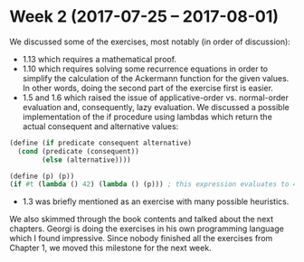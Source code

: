 Week 2 (2017-07-25 – 2017-08-01)
================================

We discussed some of the exercises, most notably (in order of discussion):
* 1.13 which requires a mathematical proof.
* 1.10 which requires solving some recurrence equations in order to simplify
the calculation of the Ackermann function for the given values. In other words,
doing the second part of the exercise first is easier.
* 1.5 and 1.6 which raised the issue of applicative-order vs. normal-order
evaluation and, consequently, lazy evaluation. We discussed a possible
implementation of the if procedure using lambdas which return the actual
consequent and alternative values:
```scheme
(define (if predicate consequent alternative)
  (cond (predicate (consequent))
        (else (alternative))))

(define (p) (p))
(if #t (lambda () 42) (lambda () (p))) ; this expression evaluates to 42
```
* 1.3 was briefly mentioned as an exercise with many possible heuristics.

We also skimmed through the book contents and talked about the next chapters.
Georgi is doing the exercises in his own programming language which I found
impressive.
Since nobody finished all the exercises from Chapter 1, we moved this milestone
for the next week.
